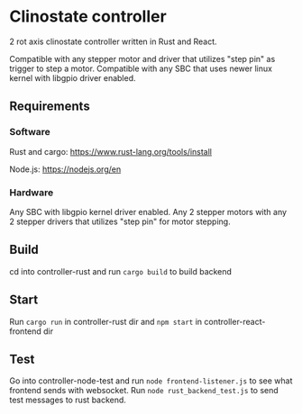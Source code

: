 # Clinostate controller 
2 rot axis clinostate controller written in Rust and React.

Compatible with any stepper motor and driver that utilizes "step pin" as trigger to step a motor. Compatible with any SBC that uses newer linux kernel with libgpio driver enabled.

## Requirements

### Software
Rust and cargo: https://www.rust-lang.org/tools/install

Node.js: https://nodejs.org/en

### Hardware
Any SBC with libgpio kernel driver enabled. Any 2 stepper motors with any 2 stepper drivers that utilizes "step pin" for motor stepping.

## Build 
cd into controller-rust and run `cargo build` to build backend

## Start 
Run `cargo run` in controller-rust dir and `npm start` in controller-react-frontend dir

## Test
Go into controller-node-test and run `node frontend-listener.js` to see what frontend sends with websocket. Run `node rust_backend_test.js` to send test messages to rust backend.
